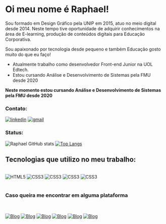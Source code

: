 # Oi meu nome é Raphael!

<div>
  <p>Sou formado em Design Gráfico pela UNIP em 2015, atuo no meio digital desde 2014. Neste tempo tive oportunidade de adquirir conhecimentos na área de E-learning, produção de conteúdos digitais para Educação Corporativa.</p>

  <p>Sou apaixonado por tecnologia desde pequeno e também Educação gosto muito do que eu faço!</p>

  <ul>
    <li>
        Atualmente trabalho como desenvolvedor Front-end Junior na UOL Edtech. 
    </li>
    <li>
        Estou cursando Análise e Desenvolvimento de Sistemas pela FMU desde 2020
    </li>
  <ul>
</div>

<strong>Neste momento estou cursando Análise e Desenvolvimento de Sistemas pela FMU desde 2020</strong>

### Contato:

[![linkedin](https://img.shields.io/badge/LinkedIn-0077B5?style=for-the-badge&logo=linkedin&logoColor=white)](https://www.linkedin.com/in/raphael-westin-6b79aa79/)
[![gmail](https://img.shields.io/badge/Gmail-D14836?style=for-the-badge&logo=gmail&logoColor=white)](mailto:raphawestim45@gmail.com)


### Status:
![Raphael GitHub stats](https://github-readme-stats.vercel.app/api?username=RaphaWestin&show_icons=true&theme=dracula)
[![Top Langs](https://github-readme-stats.vercel.app/api/top-langs/?username=RaphaWestin)](https://github.com/anuraghazra/github-readme-stats)

## Tecnologias que utilizo no meu trabalho:

<div style="display: inline-block;"><br/>
    <img style="align: center;" alt="HTML5" src="https://img.shields.io/badge/HTML5-E34F26?style=for-the-badge&logo=html5&logoColor=white"/>
    <img style="align: center;" alt="CSS3" src="https://img.shields.io/badge/CSS3-1572B6?style=for-the-badge&logo=css3&logoColor=white"/>
    <img style="align: center;" alt="CSS3" src="https://img.shields.io/badge/Sass-CC6699?style=for-the-badge&logo=sass&logoColor=white"/>
    <img style="align: center;" alt="CSS3" src="https://img.shields.io/badge/JavaScript-F7DF1E?style=for-the-badge&logo=javascript&logoColor=black"/>
    <img style="align: center;" alt="CSS3" src="https://img.shields.io/badge/jQuery-0769AD?style=for-the-badge&logo=jquery&logoColor=white"/>
</div>
<br/>

<div style="">
<br/>
<h3>Caso queira me encontrar em alguma plataforma</h3>
<br/>

[![Blog](https://img.shields.io/badge/Steam-000000?style=for-the-badge&logo=steam&logoColor=white)]()
[![Blog](https://img.shields.io/badge/PlayStation-003791?style=for-the-badge&logo=playstation&logoColor=white)]()
[![Blog](https://img.shields.io/badge/Xbox-107C10?style=for-the-badge&logo=xbox&logoColor=white)]()
[![Blog](https://img.shields.io/badge/Nintendo_Switch-E60012?style=for-the-badge&logo=nintendo-switch&logoColor=white)]()
[![Blog](https://img.shields.io/badge/Epic%20Games-313131?style=for-the-badge&logo=Epic%20Games&logoColor=white)]()
[![Blog](https://img.shields.io/badge/Battle.net-000?style=for-the-badge&logo=battle.net&logoColor=148EFF)]()

</div>



